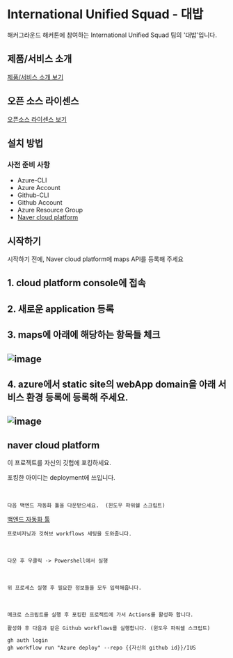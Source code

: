 # International Unified Squad - 대밥

해커그라운드 해커톤에 참여하는 International Unified Squad 팀의 '대밥'입니다.

## 제품/서비스 소개

<!-- 아래 링크는 지우지 마세요 -->
[제품/서비스 소개 보기](TOPIC.md)
<!-- 위 링크는 지우지 마세요 -->

## 오픈 소스 라이센스

<!-- 아래 링크는 지우지 마세요 -->
[오픈소스 라이센스 보기](./LICENSE)
<!-- 위 링크는 지우지 마세요 -->

## 설치 방법

### 사전 준비 사항

* Azure-CLI
* Azure Account
* Github-CLI
* Github Account
* Azure Resource Group
* [Naver cloud platform](https://console.ncloud.com/dashboard)

## 시작하기
시작하기 전에, Naver cloud platform에 maps API를 등록해 주세요

## 1. cloud platform console에 접속
## 2. 새로운 application 등록
## 3. maps에 아래에 해당하는 항목들 체크
   ## ![image](https://github.com/hackersground-kr/IUS/assets/137250351/19d3e47d-955e-4d06-b876-b974a50d3d80)
## 4. azure에서 static site의 webApp domain을 아래 **서비스 환경 등록**에 등록해 주세요.
   ## ![image](https://github.com/hackersground-kr/IUS/assets/137250351/fc56399f-b7d9-4425-acf3-445c9992dc33)

## naver cloud platform 

이 프로젝트를 자신의 깃헙에 포킹하세요.

포킹한 아이디는 deployment에 쓰입니다.

<br>

```
다음 백엔드 자동화 툴을 다운받으세요.  (윈도우 파워쉘 스크립트)
```

[백엔드 자동화 툴](./auto-deploy-project.ps1)

```
프로비저닝과 깃허브 workflows 세팅을 도와줍니다.
```

<br>

```
다운 후 우클릭 -> Powershell에서 실행
```

<br>

```
위 프로세스 실행 후 필요한 정보들을 모두 입력해줍니다.
```

<br>

```
매크로 스크립트를 실행 후 포킹한 프로젝트에 가서 Actions를 활성화 합니다.

활성화 후 다음과 같은 Github workflows를 실행합니다. (윈도우 파워쉘 스크립트)
```

```
gh auth login
gh workflow run "Azure deploy" --repo {{자신의 github id}}/IUS
```
